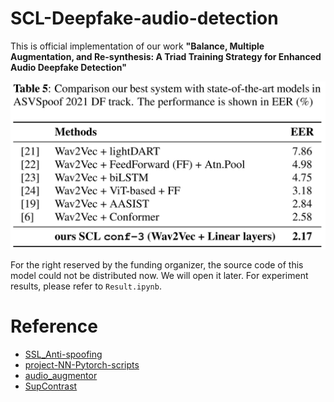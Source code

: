 # SCL-Deepfake-audio-detection

This is official implementation of our work **"Balance, Multiple Augmentation, and Re-synthesis: A Triad Training Strategy for Enhanced Audio Deepfake Detection"**

![](pics/Result.png)

For the right reserved by the funding organizer, the source code of this model could not be distributed now. We will open it later. For experiment results, please refer to `Result.ipynb`.

<!-- Model are deployed in this demo site
[https://deepfake.aisrc.technology/](https://deepfake.aisrc.technology/). Please contact us for granting access to the demo system.

phucdt[at]soongsil[dot]ac[dot]kr -->

# Reference
* [SSL_Anti-spoofing](https://github.com/TakHemlata/SSL_Anti-spoofing)
* [project-NN-Pytorch-scripts](https://github.com/nii-yamagishilab/project-NN-Pytorch-scripts)
* [audio_augmentor](https://github.com/josebeo2016/audio_augmentor)
* [SupContrast](https://github.com/HobbitLong/SupContrast)
